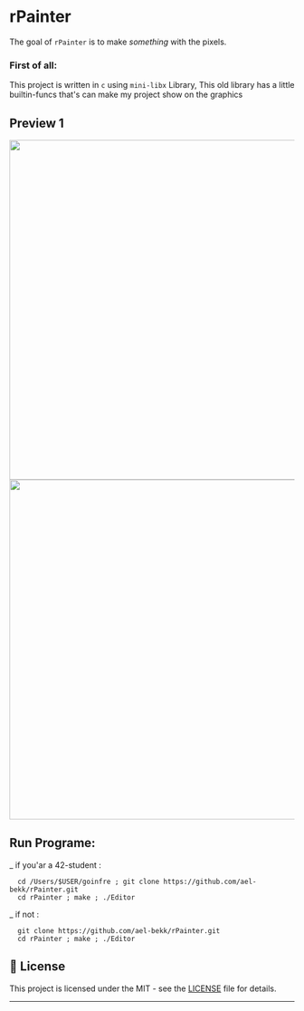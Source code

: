 # rPainter

The goal of ``rPainter`` is to make *something* with the pixels.

### First of all:

This project is written in ``c`` using ``mini-libx`` Library, 
This old library has a little builtin-funcs that's can make my project show on the graphics

## Preview 1
<img src="https://github.com/ael-bekk/rPainter/blob/main/.head/1.png" width=800 height=600/>
<img src="https://github.com/ael-bekk/rPainter/blob/main/.head/2.png" width=800 height=600/>

## Run Programe:

_ if you'ar a 42-student :

```
  cd /Users/$USER/goinfre ; git clone https://github.com/ael-bekk/rPainter.git
  cd rPainter ; make ; ./Editor
```

_ if not :

```
  git clone https://github.com/ael-bekk/rPainter.git
  cd rPainter ; make ; ./Editor
```

## 📝 License

This project is licensed under the MIT - see the [LICENSE](LICENSE) file for details.

---
